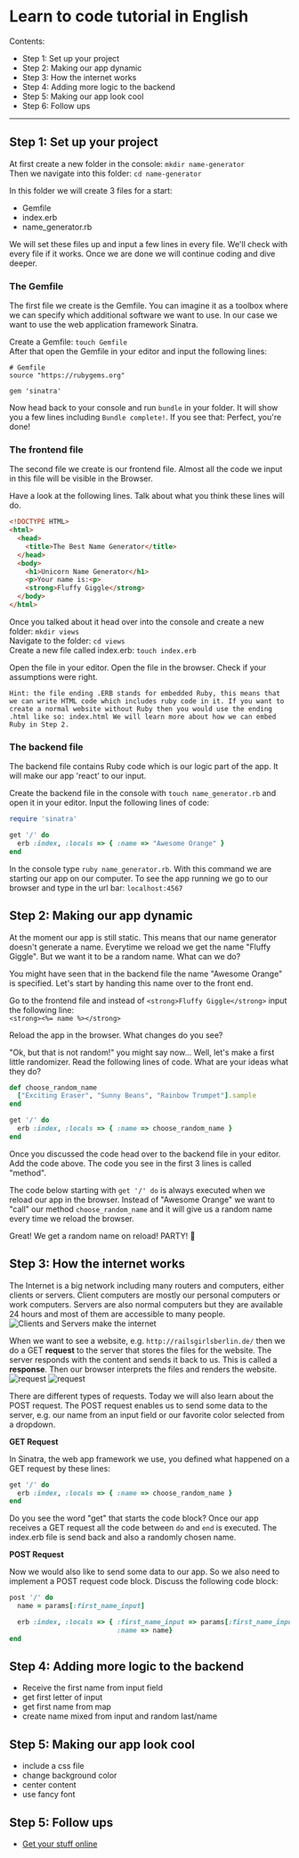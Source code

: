 # Learn to code tutorial in English

Contents:

- Step 1: Set up your project
- Step 2: Making our app dynamic
- Step 3: How the internet works
- Step 4: Adding more logic to the backend
- Step 5: Making our app look cool
- Step 6: Follow ups

---

## Step 1: Set up your project

At first create a new folder in the console: `mkdir name-generator`  
Then we navigate into this folder: `cd name-generator`

In this folder we will create 3 files for a start:
  - Gemfile
  - index.erb
  - name_generator.rb

We will set these files up and input a few lines in every file. We'll check with every file if it works. Once we are done we will continue coding and dive deeper.

### The Gemfile

The first file we create is the Gemfile. You can imagine it as a toolbox where we can specify which additional software we want to use. In our case we want to use the web application framework Sinatra.

Create a Gemfile: `touch Gemfile`  
After that open the Gemfile in your editor and input the following lines:
```
# Gemfile
source "https://rubygems.org"

gem 'sinatra'
```
Now head back to your console and run `bundle` in your folder. It will show you a few lines including `Bundle complete!`. If you see that: Perfect, you're done!

### The frontend file

The second file we create is our frontend file. Almost all the code we input in this file will be visible in the Browser.

Have a look at the following lines. Talk about what you think these lines will do.
``` html
<!DOCTYPE HTML>
<html>
  <head>
    <title>The Best Name Generator</title>
  </head>
  <body>
    <h1>Unicorn Name Generator</h1>
    <p>Your name is:<p>
    <strong>Fluffy Giggle</strong>
  </body>
</html>
```

Once you talked about it head over into the console and create a new folder: `mkdir views`  
Navigate to the folder: `cd views`  
Create a new file called index.erb: `touch index.erb`  

Open the file in your editor. Open the file in the browser. Check if your assumptions were right.

`Hint: the file ending .ERB stands for embedded Ruby, this means that we can write HTML code which includes ruby code in it. If you want to create a normal website without Ruby then you would use the ending .html like so: index.html We will learn more about how we can embed Ruby in Step 2.`

### The backend file

The backend file contains Ruby code which is our logic part of the app. It will make our app 'react' to our input.

Create the backend file in the console with `touch name_generator.rb` and open it in your editor.
Input the following lines of code:
``` ruby
require 'sinatra'

get '/' do
  erb :index, :locals => { :name => "Awesome Orange" }
end

```

In the console type `ruby name_generator.rb`. With this command we are starting our app on our computer. To see the app running we go to our browser and type in the url bar: `localhost:4567`  

## Step 2: Making our app dynamic
At the moment our app is still static. This means that our name generator doesn't generate a name. Everytime we reload we get the name "Fluffy Giggle". But we want it to be a random name. What can we do?

You might have seen that in the backend file the name "Awesome Orange" is specified. Let's start by handing this name over to the front end.

Go to the frontend file and instead of `<strong>Fluffy Giggle</strong>` input the following line:  
`<strong><%= name %></strong>`

Reload the app in the browser. What changes do you see?

"Ok, but that is not random!" you might say now...
Well, let's make a first little randomizer. Read the following lines of code. What are your ideas what they do?

``` ruby
def choose_random_name
  ["Exciting Eraser", "Sunny Beans", "Rainbow Trumpet"].sample
end

get '/' do
  erb :index, :locals => { :name => choose_random_name }
end
```
Once you discussed the code head over to the backend file in your editor.
Add the code above. The code you see in the first 3 lines is called "method".

The code below starting with `get '/' do` is always executed when we reload our app in the browser.
Instead of "Awesome Orange" we want to "call" our method `choose_random_name` and it will give us a random name every time we reload the browser.

Great! We get a random name on reload! PARTY! :tada:

## Step 3: How the internet works

The Internet is a big network including many routers and computers, either clients or servers.
Client computers are mostly our personal computers or work computers. Servers are also normal computers but they are available 24 hours and most of them are accessible to many people.
![Clients and Servers make the internet](/pictures/internet.png)

When we want to see a website, e.g. `http://railsgirlsberlin.de/` then we do a GET **request** to the server that stores the files for the website. The server responds with the content and sends it back to us. This is called a **response**. Then our browser interprets the files and renders the website.
![request](/pictures/request.png)
![request](/pictures/response.png)

There are different types of requests. Today we will also learn about the POST request. The POST request enables us to send some data to the server, e.g. our name from an input field or our favorite color selected from a dropdown.

**GET Request**

In Sinatra, the web app framework we use, you defined what happened on a GET request by these lines:
``` ruby
get '/' do
  erb :index, :locals => { :name => choose_random_name }
end
```
Do you see the word "get" that starts the code block? Once our app receives a GET request all the code between `do` and `end` is executed. The index.erb file is send back and also a randomly chosen name.

**POST Request**

Now we would also like to send some data to our app. So we also need to implement a POST request code block.
Discuss the following code block:
``` ruby
post '/' do
  name = params[:first_name_input]

  erb :index, :locals => { :first_name_input => params[:first_name_input],
                           :name => name}
end

```

## Step 4: Adding more logic to the backend

  - Receive the first name from input field
  - get first letter of input
  - get first name from map
  - create name mixed from input and random last/name

## Step 5: Making our app look cool

  - include a css file
  - change background color
  - center content
  - use fancy font

## Step 5: Follow ups
  - [Get your stuff online](https://speakerdeck.com/malwine/how-do-i-get-my-stuff-on-the-internet)
